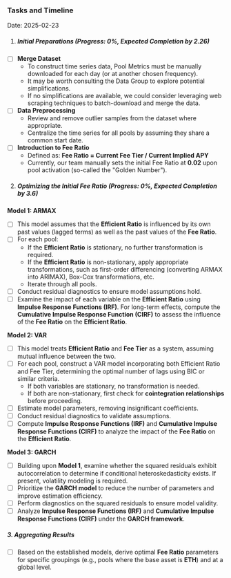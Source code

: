 ### Tasks and Timeline

Date: 2025-02-23

1. ##### Initial Preparations (Progress: 0%, Expected Completion by 2.26)

- [ ] **Merge Dataset**
  - To construct time series data, Pool Metrics must be manually downloaded for each day (or at another chosen frequency).
  - It may be worth consulting the Data Group to explore potential simplifications.
  - If no simplifications are available, we could consider leveraging web scraping techniques to batch-download and merge the data.
- [ ] **Data Preprocessing**
  - Review and remove outlier samples from the dataset where appropriate.
  - Centralize the time series for all pools by assuming they share a common start date.
- [ ] **Introduction to Fee Ratio**
  - Defined as: **Fee Ratio = Current Fee Tier / Current Implied APY**
  - Currently, our team manually sets the initial Fee Ratio at **0.02** upon pool activation (so-called the "Golden Number").

2. ##### Optimizing the Initial Fee Ratio (Progress: 0%, Expected Completion by 3.6)

**Model 1: ARMAX**

- [ ] This model assumes that the **Efficient Ratio** is influenced by its own past values (lagged terms) as well as the past values of the **Fee Ratio**.
- [ ] For each pool:
  - If the **Efficient Ratio** is stationary, no further transformation is required.
  - If the **Efficient Ratio** is non-stationary, apply appropriate transformations, such as first-order differencing (converting ARMAX into ARIMAX), Box-Cox transformations, etc.
  - Iterate through all pools.
- [ ] Conduct residual diagnostics to ensure model assumptions hold.
- [ ] Examine the impact of each variable on the **Efficient Ratio** using **Impulse Response Functions (IRF)**. For long-term effects, compute the **Cumulative Impulse Response Function (CIRF)** to assess the influence of the **Fee Ratio** on the **Efficient Ratio**.

**Model 2: VAR**

- [ ] This model treats **Efficient Ratio** and **Fee Tier** as a system, assuming mutual influence between the two.
- [ ] For each pool, construct a VAR model incorporating both Efficient Ratio and Fee Tier, determining the optimal number of lags using BIC or similar criteria.
  - If both variables are stationary, no transformation is needed.
  - If both are non-stationary, first check for **cointegration relationships** before proceeding.
- [ ] Estimate model parameters, removing insignificant coefficients.
- [ ] Conduct residual diagnostics to validate assumptions.
- [ ] Compute **Impulse Response Functions (IRF)** and **Cumulative Impulse Response Functions (CIRF)** to analyze the impact of the **Fee Ratio** on the **Efficient Ratio**.

**Model 3: GARCH**

- [ ] Building upon **Model 1**, examine whether the squared residuals exhibit autocorrelation to determine if conditional heteroskedasticity exists. If present, volatility modeling is required.
- [ ] Prioritize the **GARCH model** to reduce the number of parameters and improve estimation efficiency.
- [ ] Perform diagnostics on the squared residuals to ensure model validity.
- [ ] Analyze **Impulse Response Functions (IRF)** and **Cumulative Impulse Response Functions (CIRF)** under the **GARCH framework**.

##### 3. Aggregating Results

- [ ] Based on the established models, derive optimal **Fee Ratio** parameters for specific groupings (e.g., pools where the base asset is **ETH**) and at a global level.